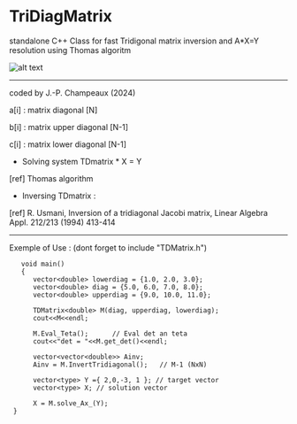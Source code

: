 # TriDiagMatrix
standalone C++ Class for fast Tridigonal matrix inversion and A*X=Y resolution using Thomas algoritm

![alt text](https://external-content.duckduckgo.com/iu/?u=https%3A%2F%2Fdocs.oracle.com%2Fcd%2FE77782_01%2Fhtml%2FE77802%2Ffigures%2Fequation1211.png&f=1&nofb=1&ipt=2fc7441ade3d5bb0c9e3a5a167cab031d5bd5ff728053c6e0f38495a5ba08424&ipo=images)

 ---------------------------------------------------
 coded by J.-P. Champeaux (2024)

 a[i] : matrix diagonal  [N]
 
 b[i] : matrix upper diagonal [N-1]
 
 c[i] : matrix lower diagonal [N-1]
 
 - Solving system TDmatrix * X = Y
 
 [ref] Thomas algorithm
 
 - Inversing TDmatrix :
 
 [ref] R. Usmani, Inversion of a tridiagonal Jacobi matrix, Linear Algebra Appl. 212/213 (1994) 413-414
 
 -------------------------------------------------

 Exemple of Use : (dont forget to include "TDMatrix.h") 
      
       void main()
       {
          vector<double> lowerdiag = {1.0, 2.0, 3.0}; 
          vector<double> diag = {5.0, 6.0, 7.0, 8.0}; 
          vector<double> upperdiag = {9.0, 10.0, 11.0};

          TDMatrix<double> M(diag, upperdiag, lowerdiag);
          cout<<M<<endl;

          M.Eval_Teta();      // Eval det an teta
          cout<<"det = "<<M.get_det()<<endl;

          vector<vector<double>> Ainv;    
          Ainv = M.InvertTridiagonal();   // M-1 (NxN) 
         
          vector<type> Y ={ 2,0,-3, 1 }; // target vector
          vector<type> X; // solution vector
       
          X = M.solve_Ax_(Y); 
     }   
